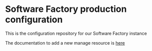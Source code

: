 # Software Factory production configuration

This is the configuration repository for our Software Factory instance

The documentation to add a new manage resource is [here](https://wiki.wazo.io/en/processes/zuul)
